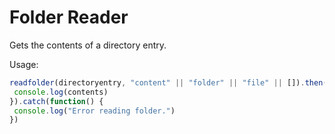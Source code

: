 # Folder Reader
Gets the contents of a directory entry.

Usage:
```javascript
readfolder(directoryentry, "content" || "folder" || "file" || []).then(function(contents) {
 console.log(contents)
}).catch(function() {
 console.log("Error reading folder.")
})
```
